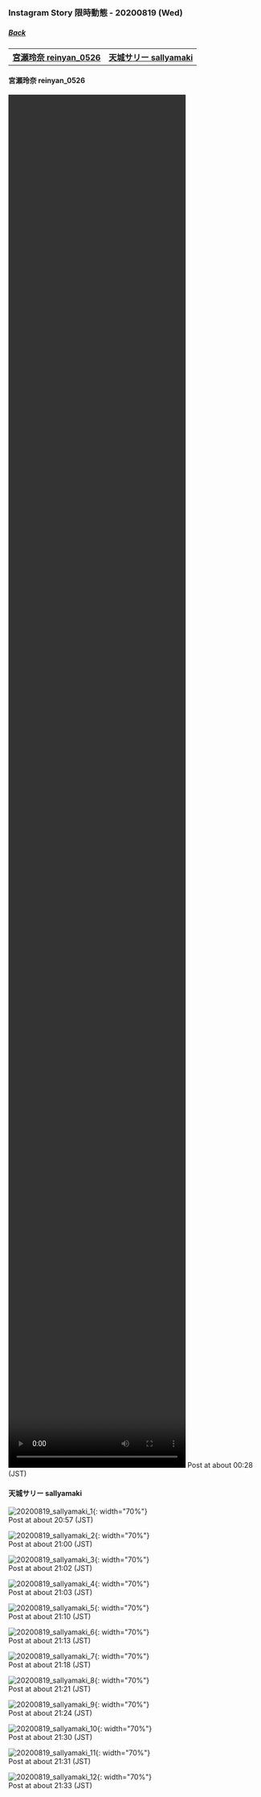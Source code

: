 ### Instagram Story 限時動態 - 20200819 (Wed)
##### [Back](../IGstory_List.md)

<table>
<tr>
<th><a href="#reinyan_0526">宮瀬玲奈 reinyan_0526</a></th>
<th><a href="#sallyamaki">天城サリー sallyamaki</a></th>
</tr>
</table>

<a name="reinyan_0526"></a>
#### 宮瀬玲奈 reinyan_0526

<video width="70%" height="70%" controls>
  <source src="../../../../Album/Instagram/IGstory/August2020/20200819/20200819_reinyan_0526_1.mp4" type="video/mp4">
</video>
Post at about 00:28 (JST)  

<a name="sallyamaki"></a>
#### 天城サリー sallyamaki

![20200819_sallyamaki_1](../../../../Album/Instagram/IGstory/August2020/20200819/20200819_sallyamaki_1.jpg){: width="70%"}  
Post at about 20:57 (JST)  

![20200819_sallyamaki_2](../../../../Album/Instagram/IGstory/August2020/20200819/20200819_sallyamaki_2.jpg){: width="70%"}  
Post at about 21:00 (JST)  

![20200819_sallyamaki_3](../../../../Album/Instagram/IGstory/August2020/20200819/20200819_sallyamaki_3.jpg){: width="70%"}  
Post at about 21:02 (JST)  

![20200819_sallyamaki_4](../../../../Album/Instagram/IGstory/August2020/20200819/20200819_sallyamaki_4.jpg){: width="70%"}  
Post at about 21:03 (JST)  

![20200819_sallyamaki_5](../../../../Album/Instagram/IGstory/August2020/20200819/20200819_sallyamaki_5.jpg){: width="70%"}  
Post at about 21:10 (JST)  

![20200819_sallyamaki_6](../../../../Album/Instagram/IGstory/August2020/20200819/20200819_sallyamaki_6.jpg){: width="70%"}  
Post at about 21:13 (JST)  

![20200819_sallyamaki_7](../../../../Album/Instagram/IGstory/August2020/20200819/20200819_sallyamaki_7.jpg){: width="70%"}  
Post at about 21:18 (JST)  

![20200819_sallyamaki_8](../../../../Album/Instagram/IGstory/August2020/20200819/20200819_sallyamaki_8.jpg){: width="70%"}  
Post at about 21:21 (JST)  

![20200819_sallyamaki_9](../../../../Album/Instagram/IGstory/August2020/20200819/20200819_sallyamaki_9.jpg){: width="70%"}  
Post at about 21:24 (JST)  

![20200819_sallyamaki_10](../../../../Album/Instagram/IGstory/August2020/20200819/20200819_sallyamaki_10.jpg){: width="70%"}  
Post at about 21:30 (JST)  

![20200819_sallyamaki_11](../../../../Album/Instagram/IGstory/August2020/20200819/20200819_sallyamaki_11.jpg){: width="70%"}  
Post at about 21:31 (JST)  

![20200819_sallyamaki_12](../../../../Album/Instagram/IGstory/August2020/20200819/20200819_sallyamaki_12.jpg){: width="70%"}  
Post at about 21:33 (JST)  
